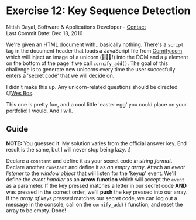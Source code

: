 # Exercise 12: Key Sequence Detection
Nitish Dayal, Software & Applications Developer - [Contact](http://nitishdayal.me)  
Last Commit Date: Dec 18, 2016

We're given an HTML document with...basically nothing. There's a `script` tag in the
  document header that loads a JavaScript file from [Cornify.com](https://www.cornify.com)
  which will inject an image of a unicorn (🦄🦄🦄!) into the DOM and a `p` element
  on the bottom of the page if we call `cornify_add()`. The goal of this challenge
  is to generate new unicorns every time the user succesfully enters a 'secret code'
  that we will decide on.

I didn't make this up. Any unicorn-related questions should be directed @[Wes Bos](https://github.com/wesbos).

This one is pretty fun, and a cool little 'easter egg' you could place on your portfolio!
  I would. And I will. 

## Guide

**NOTE:** You guessed it. My solution varies from the official answer key. End result
  is the same, but I will never stop being lazy. :)

Declare a `constant` and define it as your secret code _in string format_. Declare
  another `constant` and define it as _an empty array_. Attach an _event listener_
  to the _window object_ that will listen for the 'keyup' event. We'll define
  the _event handler_ as an **arrow function** which will accept the `event` as
  a parameter. If the key pressed matches a letter in our secret code **AND** 
  was pressed in the correct order, we'll **push** the key pressed into our
  array. If the _array of keys pressed_ matches our secret code, we can
  log out a message in the console, call on the `cornify_add()` function,
  and reset the array to be empty. Done!
